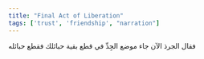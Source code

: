 ```yaml
---
title: "Final Act of Liberation"
tags: ['trust', 'friendship', "narration"]
---
```


 فقال الجرذ الآن جاء موضع الجِدِّ في قطع بقية حبائلك فقطع حبائله
